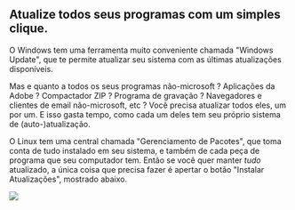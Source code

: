 

<div id="corps">

<h2>﻿Atualize todos seus programas com um simples clique.</h2>

O Windows tem uma ferramenta muito conveniente chamada "Windows Update", que te permite atualizar seu sistema com as últimas atualizações disponíveis.

Mas e quanto a todos os seus programas não-microsoft ? Aplicações da Adobe ? Compactador ZIP ? Programa de gravação ? Navegadores e clientes de email não-microsoft, etc ? Você precisa atualizar todos eles, um por um. E isso gasta tempo, como cada um deles tem seu próprio sistema de (auto-)atualização.

O Linux tem uma central chamada "Gerenciamento de Pacotes", que toma conta de tudo instalado em seu sistema, e também de cada peça de programa que seu computador tem. Então se você quer manter <i>tudo</i> atualizado, a única coisa que precisa fazer é apertar o botão "Instalar Atualizações", mostrado abaixo.

<img src="Images/global_update.png" />

</div>


